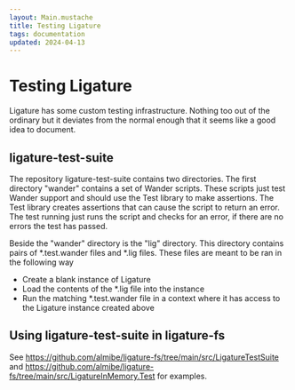 ```yaml
---
layout: Main.mustache
title: Testing Ligature
tags: documentation
updated: 2024-04-13
---
```


# Testing Ligature

Ligature has some custom testing infrastructure.
Nothing too out of the ordinary but it deviates from the normal enough that it seems like a good idea to document.

## ligature-test-suite

The repository ligature-test-suite contains two directories.
The first directory "wander" contains a set of Wander scripts.
These scripts just test Wander support and should use the Test library to make assertions.
The Test library creates assertions that can cause the script to return an error.
The test running just runs the script and checks for an error, if there are no errors the test has passed.

Beside the "wander" directory is the "lig" directory.
This directory contains pairs of *.test.wander files and *.lig files.
These files are meant to be ran in the following way

 * Create a blank instance of Ligature
 * Load the contents of the *.lig file into the instance
 * Run the matching *.test.wander file in a context where it has access to the Ligature instance created above

## Using ligature-test-suite in ligature-fs

See https://github.com/almibe/ligature-fs/tree/main/src/LigatureTestSuite and https://github.com/almibe/ligature-fs/tree/main/src/LigatureInMemory.Test for examples.